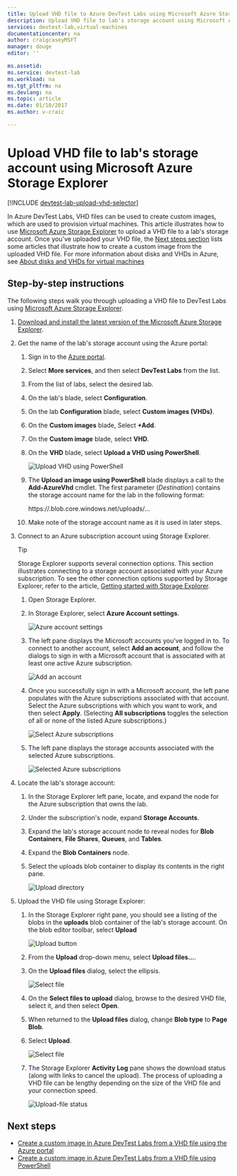 ```yaml
---
title: Upload VHD file to Azure DevTest Labs using Microsoft Azure Storage Explorer | Microsoft Docs
description: Upload VHD file to lab's storage account using Microsoft Azure Storage Explorer
services: devtest-lab,virtual-machines
documentationcenter: na
author: craigcaseyMSFT
manager: douge
editor: ''

ms.assetid:
ms.service: devtest-lab
ms.workload: na
ms.tgt_pltfrm: na
ms.devlang: na
ms.topic: article
ms.date: 01/10/2017
ms.author: v-craic

---
```


# Upload VHD file to lab's storage account using Microsoft Azure Storage Explorer

[!INCLUDE [devtest-lab-upload-vhd-selector](../../includes/devtest-lab-upload-vhd-selector.md)]

In Azure DevTest Labs, VHD files can be used to create custom images, which are used to provision virtual machines. 
This article illustrates how to use [Microsoft Azure Storage Explorer](../vs-azure-tools-storage-manage-with-storage-explorer.md) to upload a VHD file to a lab's storage account. Once you've uploaded your VHD file, the [Next steps section](#next-steps) lists some articles that illustrate how to create a custom image from the uploaded VHD file. For more information about disks and VHDs in Azure, see [About disks and VHDs for virtual machines](../virtual-machines/linux/about-disks-and-vhds.md)

## Step-by-step instructions

The following steps walk you through uploading a VHD file to DevTest Labs using [Microsoft Azure Storage Explorer](../vs-azure-tools-storage-manage-with-storage-explorer.md).

1. [Download and install the latest version of the Microsoft Azure Storage Explorer](http://www.storageexplorer.com).

1. Get the name of the lab's storage account using the Azure portal:

    1. Sign in to the [Azure portal](http://go.microsoft.com/fwlink/p/?LinkID=525040).
    
    1. Select **More services**, and then select **DevTest Labs** from the list.
    
    1. From the list of labs, select the desired lab.  
    
    1. On the lab's blade, select **Configuration**. 
    
    1. On the lab **Configuration** blade, select **Custom images (VHDs)**.
    
    1. On the **Custom images** blade, Select **+Add**. 
    
    1. On the **Custom image** blade, select **VHD**.
    
    1. On the **VHD** blade, select **Upload a VHD using PowerShell**.
    
        ![Upload VHD using PowerShell][0]
    
    1. The **Upload an image using PowerShell** blade displays a call to the **Add-AzureVhd** cmdlet. The first parameter (*Destination*) contains the storage account name for the lab in the following format:
    
        https://<STORAGE-ACCOUNT-NAME>.blob.core.windows.net/uploads/... 

    1. Make note of the storage account name as it is used in later steps.
    
1. Connect to an Azure subscription account using Storage Explorer.

    > [!TIP] 
    > 
    > Storage Explorer supports several connection options. This section illustrates connecting to a storage account associated with your Azure subscription. To see the other connection options supported by Storage Explorer, refer to the article, [Getting started with Storage Explorer](../vs-azure-tools-storage-manage-with-storage-explorer.md).
 
    1. Open Storage Explorer.
    
    1. In Storage Explorer, select **Azure Account settings**. 
    
        ![Azure account settings][1]
    
    1. The left pane displays the Microsoft accounts you've logged in to. To connect to another account, select **Add an account**, and follow the dialogs to sign in with a Microsoft account that is associated with at least one active Azure subscription.
    
        ![Add an account][2]
    
    1. Once you successfully sign in with a Microsoft account, the left pane populates with the Azure subscriptions associated with that account. Select the Azure subscriptions with which you want to work, and then select **Apply**. (Selecting **All subscriptions** toggles the selection of all or none of the listed Azure subscriptions.)
    
        ![Select Azure subscriptions][3]
    
    1. The left pane displays the storage accounts associated with the selected Azure subscriptions.
    
        ![Selected Azure subscriptions][4]

1. Locate the lab's storage account:

    1. In the Storage Explorer left pane, locate, and expand the node for the Azure subscription that owns the lab.
    
    1. Under the subscription's node, expand **Storage Accounts**.

    1. Expand the lab's storage account node to reveal nodes for **Blob Containers**, **File Shares**, **Queues**, and **Tables**.
    
    1. Expand the **Blob Containers** node.
    
    1. Select the uploads blob container to display its contents in the right pane.
        
        ![Upload directory][5]

1. Upload the VHD file using Storage Explorer:

    1. In the Storage Explorer right pane, you should see a listing of the blobs in the **uploads** blob container of the lab's storage account. On the blob editor toolbar, select **Upload** 
        
        ![Upload button][6]
    
    1. From the **Upload** drop-down menu, select **Upload files...**.
    
    1. On the **Upload files** dialog, select the ellipsis.
        
        ![Select file][8]  

    1. On the **Select files to upload** dialog, browse to the desired VHD file, select it, and then select **Open**.
    
    1. When returned to the **Upload files** dialog, change **Blob type** to **Page Blob**.
    
    1. Select **Upload**.

        ![Select file][9]  
    
    1. The Storage Explorer **Activity Log** pane shows the download status (along with links to cancel the upload). The process of uploading a VHD file can be lengthy depending on the size of the VHD file and your connection speed. 

        ![Upload-file status][10]  

## Next steps

- [Create a custom image in Azure DevTest Labs from a VHD file using the Azure portal](devtest-lab-create-template.md)
- [Create a custom image in Azure DevTest Labs from a VHD file using PowerShell](devtest-lab-create-custom-image-from-vhd-using-powershell.md)

[0]: ./media/devtest-lab-upload-vhd-using-storage-explorer/upload-image-using-psh.png
[1]: ./media/devtest-lab-upload-vhd-using-storage-explorer/settings-icon.png
[2]: ./media/devtest-lab-upload-vhd-using-storage-explorer/add-account-link.png
[3]: ./media/devtest-lab-upload-vhd-using-storage-explorer/subscriptions-list.png
[4]: ./media/devtest-lab-upload-vhd-using-storage-explorer/storage-accounts-list.png
[5]: ./media/devtest-lab-upload-vhd-using-storage-explorer/upload-dir.png
[6]: ./media/devtest-lab-upload-vhd-using-storage-explorer/upload-button.png
[7]: ./media/devtest-lab-upload-vhd-using-storage-explorer/upload-files.png
[8]: ./media/devtest-lab-upload-vhd-using-storage-explorer/select-file.png
[9]: ./media/devtest-lab-upload-vhd-using-storage-explorer/upload-file.png
[10]: ./media/devtest-lab-upload-vhd-using-storage-explorer/upload-status.png
